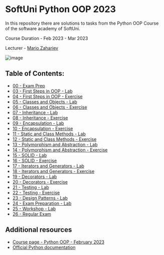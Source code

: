 # SoftUni Python OOP 2023

In this repository there are solutions to tasks from the Python OOP Course of the software academy of SoftUni.

Course Duration - Feb 2023 - Mar 2023

Lecturer - [Mario Zahariev](https://www.linkedin.com/in/mario-zahariev-753a7b202/) 

![image](https://user-images.githubusercontent.com/68993494/185683680-bcfefe65-88fb-4192-b0b2-ff9130c39487.png)

## Table of Contents:
- [00 - Exam Prep]()
- [03 - First Steps in OOP - Lab]()
- [04 - First Steps in OOP - Exercise]()
- [05 - Classes and Objects - Lab]()
- [06 - Classes and Objects - Exercise]()
- [07 - Inheritance - Lab]()
- [08 - Inheritance - Exercise]()
- [09 - Encapsulation - Lab]()
- [10 - Encapsulation - Exercise]()
- [11 - Static and Class Methods - Lab]()
- [12 - Static and Class Methods - Exercise]()
- [13 - Polymorphism and Abstraction - Lab]()
- [14 - Polymorphism and Abstraction - Exercise]()
- [15 - SOLID - Lab]()
- [16 - SOLID - Exercise]()
- [17 - Iterators and Generators - Lab]()
- [18 - Iterators and Generators - Exercise]()
- [19 - Decorators - Lab]()
- [20 - Decorators - Exercise]()
- [21 - Testing - Lab]()
- [22 - Testing - Exercise]()
- [23 - Design Patterns - Lab]()
- [24 - Exam Preparation - Lab]()
- [25 - Workshop - Lab]()
- [26 - Regular Exam]()

## Additional resources

- [Course page - Python OOP - February 2023](https://softuni.bg/trainings/3964/python-oop-february-2023)
- [Official Python documentation](https://docs.python.org/3/)
